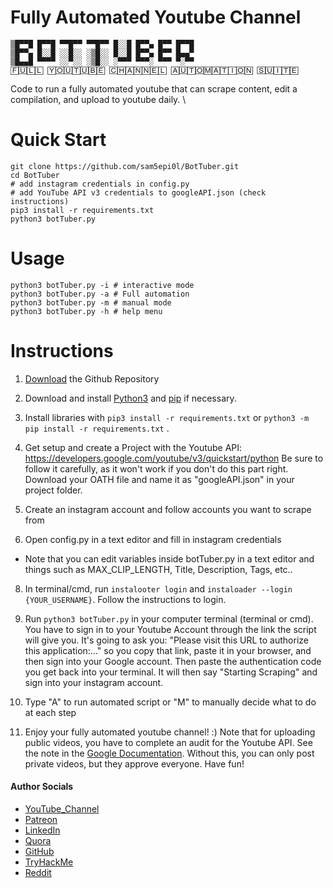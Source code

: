 # Fully Automated Youtube Channel

```
▒█▀▀█ █▀▀█ ▀▀█▀▀ ▀▀█▀▀ █░░█ █▀▀▄ █▀▀ █▀▀█ 
▒█▀▀▄ █░░█ ░░█░░ ░▒█░░ █░░█ █▀▀▄ █▀▀ █▄▄▀ 
▒█▄▄█ ▀▀▀▀ ░░▀░░ ░▒█░░ ░▀▀▀ ▀▀▀░ ▀▀▀ ▀░▀▀
🄵🅄🄻🄻 🅈🄾🅄🅃🅄🄱🄴 🄲🄷🄰🄽🄽🄴🄻 🄰🅄🅃🄾🄼🄰🅃🄸🄾🄽 🅂🅄🄸🅃🄴
```

Code to run a fully automated youtube that can scrape content, edit a compilation, and upload to youtube daily. \

# Quick Start

    git clone https://github.com/sam5epi0l/BotTuber.git
    cd BotTuber
    # add instagram credentials in config.py
    # add YouTube API v3 credentials to googleAPI.json (check instructions)
    pip3 install -r requirements.txt
    python3 botTuber.py

# Usage

    python3 botTuber.py -i # interactive mode
    python3 botTuber.py -a # Full automation
    python3 botTuber.py -m # manual mode
    python3 botTuber.py -h # help menu

# Instructions

1. [Download](https://github.com/sam5epi0l/BotTuber.git) the Github Repository

2. Download and install [Python3](https://www.python.org/downloads/) and [pip](https://pip.pypa.io/en/stable/installing/) if necessary.

3. Install libraries with `pip3 install -r requirements.txt` or `python3 -m pip install -r requirements.txt` .

4. Get setup and create a Project with the Youtube API: https://developers.google.com/youtube/v3/quickstart/python
Be sure to follow it carefully, as it won't work if you don't do this part right.
Download your OATH file and name it as "googleAPI.json" in your project folder.

6. Create an instagram account and follow accounts you want to scrape from

7. Open config.py in a text editor and fill in instagram credentials

- Note that you can edit variables inside botTuber.py in a text editor and things such as MAX_CLIP_LENGTH, Title, Description, Tags, etc..

8. In terminal/cmd, run `instalooter login` and `instaloader --login {YOUR_USERNAME}`. Follow the instructions to login.

9. Run `python3 botTuber.py` in your computer terminal (terminal or cmd). You have to sign in to your Youtube Account through the link the script will give you. It's going to ask you: "Please visit this URL to authorize this application:..." so you copy that link, paste it in your browser, and then sign into your Google account. Then paste the authentication code you get back into your terminal. It will then say "Starting Scraping" and sign into your instagram account.

10. Type "A" to run automated script or "M" to manually decide what to do at each step

11. Enjoy your fully automated youtube channel! :) Note that for uploading public videos, you have to complete an audit for the Youtube API. See the note in the [Google Documentation](https://developers.google.com/youtube/v3/docs/videos/insert). Without this, you can only post private videos, but they approve everyone. Have fun!


####    Author Socials

* [YouTube_Channel](https://youtube.com/c/pwnos)
* [Patreon](https://www.patreon.com/pwnOS)
* [LinkedIn](https://linkedin.com/in/sam-sepi0l/)
* [Quora](https://pwnos.quora.com/)
* [GitHub](https://github.com/sam5epi0l)
* [TryHackMe](https://tryhackme.com/signup?referrer=sam.sepiol)
* [Reddit](https://www.reddit.com/r/pwn05/)
